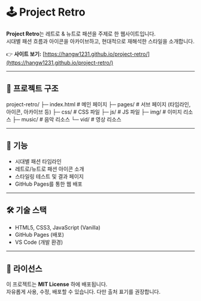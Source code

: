 # 🕹️ Project Retro

**Project Retro**는 레트로 & 뉴트로 패션을 주제로 한 웹사이트입니다.  
시대별 패션 흐름과 아이콘을 아카이브하고, 현대적으로 재해석한 스타일을 소개합니다.  

👉 **사이트 보기:** [https://hangw1231.github.io/project-retro/](https://hangw1231.github.io/project-retro/)

---

## 📂 프로젝트 구조
project-retro/
├─ index.html # 메인 페이지
├─ pages/ # 서브 페이지 (타임라인, 아이콘, 아카이브 등)
├─ css/ # CSS 파일
├─ js/ # JS 파일
├─ img/ # 이미지 리소스
├─ music/ # 음악 리소스
└─ vid/ # 영상 리소스

---

## 🚀 기능
- 시대별 패션 타임라인
- 레트로/뉴트로 패션 아이콘 소개
- 스타일링 테스트 및 결과 페이지
- GitHub Pages를 통한 웹 배포

---

## 🛠️ 기술 스택
- HTML5, CSS3, JavaScript (Vanilla)
- GitHub Pages (배포)
- VS Code (개발 환경)

---

## 📜 라이선스
이 프로젝트는 **MIT License** 하에 배포됩니다.  
자유롭게 사용, 수정, 배포할 수 있습니다. 다만 출처 표기를 권장합니다.
